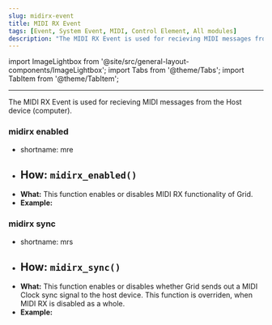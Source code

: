 ```yaml
---
slug: midirx-event
title: MIDI RX Event
tags: [Event, System Event, MIDI, Control Element, All modules]
description: "The MIDI RX Event is used for recieving MIDI messages from the Host device (computer)."
---
```


import ImageLightbox from '@site/src/general-layout-components/ImageLightbox';
import Tabs from '@theme/Tabs';
import TabItem from '@theme/TabItem';

---

<Tabs>
  <TabItem value="About MIDI RX Event" label="About MIDI RX event" default>


The MIDI RX Event is used for recieving MIDI messages from the Host device (computer).


  </TabItem>
  <TabItem value="Reference Manual Entry" label="Reference Manual Entry">


### midirx enabled
- shortname: mre
- **How:** `midirx_enabled()`
  - 
- **What:** This function enables or disables MIDI RX functionality of Grid.
- **Example:** 

### midirx sync
- shortname: mrs
- **How:** `midirx_sync()`
  - 
- **What:** This function enables or disables whether Grid sends out a MIDI Clock sync signal to the host device.
This function is overriden, when MIDI RX is disabled as a whole.
- **Example:** 

</TabItem>
</Tabs>



